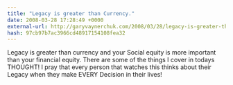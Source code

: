 ```yaml
---
title: "Legacy is greater than Currency."
date: 2008-03-28 17:28:49 +0000
external-url: http://garyvaynerchuk.com/2008/03/28/legacy-is-greater-than-currency/
hash: 97cb97b7ac3966cd48917154108fea32
---
```







Legacy is greater than currency and  your Social equity is more important than your financial equity. There are some of the things I cover in todays THOUGHT! I pray that every person that watches this thinks about their Legacy when they make EVERY Decision in their lives!


     

